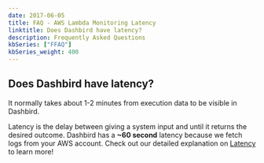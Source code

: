 ```yaml
---
date: 2017-06-05
title: FAQ - AWS Lambda Monitoring Latency
linktitle: Does Dashbird have latency?
description: Frequently Asked Questions
kbSeries: ["FFAQ"]
kbSeries_weight: 400
---
```


<h2>
  <span class="h2 underlined bold">
    Does Dashbird have latency?
  </span>
</h2>
It normally takes about 1-2 minutes from execution data to be visible in Dashbird.

Latency is the delay between giving a system input and until it returns the desired outcome. Dashbird has a **~60 second** latency because we fetch logs from your AWS account. Check out our detailed explanation on [Latency](/docs/learn/latency/) to learn more!

<!-- - explain what latency is
- explain what is the latency with Dashbird
- why does Dashbird have latency
- link to `/docs/learn/latency` -->
